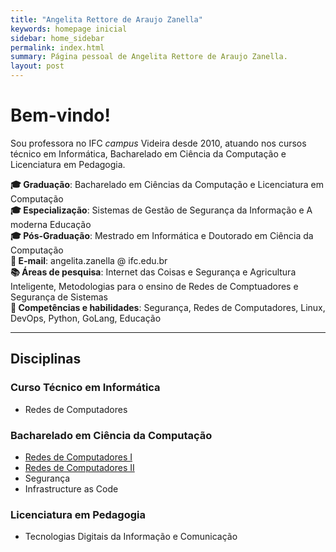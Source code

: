```yaml
---
title: "Angelita Rettore de Araujo Zanella"
keywords: homepage inicial
sidebar: home_sidebar
permalink: index.html
summary: Página pessoal de Angelita Rettore de Araujo Zanella.
layout: post
---
```

# Bem-vindo!

Sou professora no IFC *campus* Videira desde 2010, atuando nos cursos técnico em Informática, Bacharelado em Ciência da Computação e Licenciatura em Pedagogia.

**:mortar_board: Graduação**: Bacharelado em Ciências da Computação e Licenciatura em Computação<br>
**:mortar_board: Especialização**: Sistemas de Gestão de Segurança da Informação e A moderna Educação<br>
**:mortar_board: Pós-Graduação**: Mestrado em Informática e Doutorado em Ciência da Computação <br>
**:e-mail: E-mail**: angelita.zanella @ ifc.edu.br <br>
**:books: Áreas de pesquisa**: Internet das Coisas e Segurança e Agricultura Inteligente, Metodologias para o ensino de Redes de Comptuadores e Segurança de Sistemas <br>
**:closed_book: Competências e habilidades**: Segurança, Redes de Computadores, Linux, DevOps, Python, GoLang, Educação

---
##  Disciplinas 
### Curso Técnico em Informática
- Redes de Computadores

### Bacharelado em Ciência da Computação
- [Redes de Computadores I ](https://github.com/info-ifc-vda/redes_1-angelitazanella)
- [Redes de Computadores II](https://angelitazanella.github.io/redes2.html)
- Segurança
- Infrastructure as Code

### Licenciatura em Pedagogia
- Tecnologias Digitais da Informação e Comunicação
